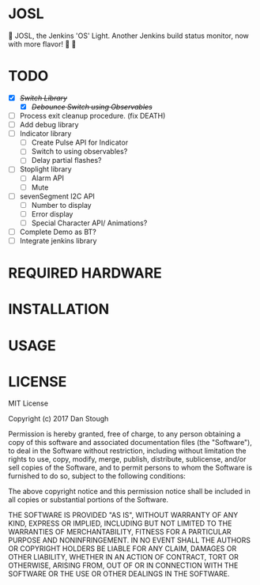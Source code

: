 # JOSL
:rotating_light: JOSL, the Jenkins 'OS' Light. Another Jenkins build status monitor, now with more flavor! :cake: :vertical_traffic_light:

# TODO

* [X] ~~*Switch Library*~~
    * [X] ~~*Debounce Switch using Observables*~~
* [ ] Process exit cleanup procedure. (fix DEATH)
* [ ] Add debug library
* [ ] Indicator library
    * [ ] Create Pulse API for Indicator
    * [ ] Switch to using observables?
    * [ ] Delay partial flashes?
* [ ] Stoplight library
    * [ ] Alarm API
    * [ ] Mute
* [ ] sevenSegment I2C API
    * [ ] Number to display
    * [ ] Error display
    * [ ] Special Character API/ Animations?
* [ ] Complete Demo as BT?
* [ ] Integrate jenkins library

# REQUIRED HARDWARE

# INSTALLATION

# USAGE

# LICENSE
MIT License

Copyright (c) 2017 Dan Stough

Permission is hereby granted, free of charge, to any person obtaining a copy
of this software and associated documentation files (the "Software"), to deal
in the Software without restriction, including without limitation the rights
to use, copy, modify, merge, publish, distribute, sublicense, and/or sell
copies of the Software, and to permit persons to whom the Software is
furnished to do so, subject to the following conditions:

The above copyright notice and this permission notice shall be included in all
copies or substantial portions of the Software.

THE SOFTWARE IS PROVIDED "AS IS", WITHOUT WARRANTY OF ANY KIND, EXPRESS OR
IMPLIED, INCLUDING BUT NOT LIMITED TO THE WARRANTIES OF MERCHANTABILITY,
FITNESS FOR A PARTICULAR PURPOSE AND NONINFRINGEMENT. IN NO EVENT SHALL THE
AUTHORS OR COPYRIGHT HOLDERS BE LIABLE FOR ANY CLAIM, DAMAGES OR OTHER
LIABILITY, WHETHER IN AN ACTION OF CONTRACT, TORT OR OTHERWISE, ARISING FROM,
OUT OF OR IN CONNECTION WITH THE SOFTWARE OR THE USE OR OTHER DEALINGS IN THE
SOFTWARE.